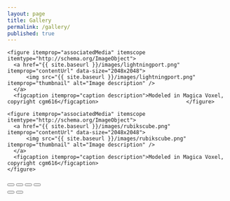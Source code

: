 ```yaml
---
layout: page
title: Gallery
permalink: /gallery/
published: true
---
```


<!-- Core CSS file -->
<link rel="stylesheet" type="text/css" href="{{ site.baseurl }}/css/photoswipe.css"/>
<!-- Skin CSS file (styling of UI - buttons, caption, etc.)
     In the folder of skin CSS file there are also:
     - .png and .svg icons sprite,
     - preloader.gif (for browsers that do not support CSS animations) -->
<link rel="stylesheet" type="text/css" href="{{ site.baseurl }}/css/default-skin/default-skin.css"/>
<!-- Core JS file -->
<script src="{{ site.baseurl }}/js/photoswipe.min.js"></script>
<!-- UI JS file -->
<script src="{{ site.baseurl }}/js/photoswipe-ui-default.min.js"></script>

  <div class="my-gallery" itemscope itemtype="http://schema.org/ImageGallery">

    <figure itemprop="associatedMedia" itemscope itemtype="http://schema.org/ImageObject">
      <a href="{{ site.baseurl }}/images/lightningport.png" itemprop="contentUrl" data-size="2048x2048">
          <img src="{{ site.baseurl }}/images/lightningport.png" itemprop="thumbnail" alt="Image description" />
      </a>
      <figcaption itemprop="caption description">Modeled in Magica Voxel, copyright cgm616</figcaption>                            </figure>

    <figure itemprop="associatedMedia" itemscope itemtype="http://schema.org/ImageObject">
      <a href="{{ site.baseurl }}/images/rubikscube.png" itemprop="contentUrl" data-size="2048x2048">
          <img src="{{ site.baseurl }}/images/rubikscube.png" itemprop="thumbnail" alt="Image description" />
      </a>
      <figcaption itemprop="caption description">Modeled in Magica Voxel, copyright cgm616</figcaption>
    </figure>

  </div>

<!-- Root element of PhotoSwipe. Must have class pswp. -->
<div class="pswp" tabindex="-1" role="dialog" aria-hidden="true">
    <!-- Background of PhotoSwipe.
         It's a separate element, as animating opacity is faster than rgba(). -->
    <div class="pswp__bg"></div>
    <!-- Slides wrapper with overflow:hidden. -->
    <div class="pswp__scroll-wrap">
        <!-- Container that holds slides. PhotoSwipe keeps only 3 slides in DOM to save memory. -->
        <!-- don't modify these 3 pswp__item elements, data is added later on. -->
        <div class="pswp__container">
            <div class="pswp__item"></div>
            <div class="pswp__item"></div>
            <div class="pswp__item"></div>
        </div>
        <!-- Default (PhotoSwipeUI_Default) interface on top of sliding area. Can be changed. -->
        <div class="pswp__ui pswp__ui--hidden">
            <div class="pswp__top-bar">
                <!--  Controls are self-explanatory. Order can be changed. -->
                <div class="pswp__counter"></div>
                <button class="pswp__button pswp__button--close" title="Close (Esc)"></button>
                <button class="pswp__button pswp__button--share" title="Share"></button>
                <button class="pswp__button pswp__button--fs" title="Toggle fullscreen"></button>
                <button class="pswp__button pswp__button--zoom" title="Zoom in/out"></button>
                <!-- element will get class pswp__preloader--active when preloader is running -->
                <div class="pswp__preloader">
                    <div class="pswp__preloader__icn">
                      <div class="pswp__preloader__cut">
                        <div class="pswp__preloader__donut"></div>
                      </div>
                    </div>
                </div>
            </div>
            <div class="pswp__share-modal pswp__share-modal--hidden pswp__single-tap">
                <div class="pswp__share-tooltip"></div>
            </div>
            <button class="pswp__button pswp__button--arrow--left" title="Previous (arrow left)">
            </button>
            <button class="pswp__button pswp__button--arrow--right" title="Next (arrow right)">
            </button>
            <div class="pswp__caption">
                <div class="pswp__caption__center"></div>
            </div>
          </div>
        </div>
</div>

<script type="text/javascript">
var initPhotoSwipeFromDOM = function(gallerySelector) {

    // parse slide data (url, title, size ...) from DOM elements
    // (children of gallerySelector)
    var parseThumbnailElements = function(el) {
        var thumbElements = el.childNodes,
            numNodes = thumbElements.length,
            items = [],
            figureEl,
            linkEl,
            size,
            item;

        for(var i = 0; i < numNodes; i++) {

            figureEl = thumbElements[i]; // <figure> element

            // include only element nodes
            if(figureEl.nodeType !== 1) {
                continue;
            }

            linkEl = figureEl.children[0]; // <a> element

            size = linkEl.getAttribute('data-size').split('x');

            // create slide object
            item = {
                src: linkEl.getAttribute('href'),
                w: parseInt(size[0], 10),
                h: parseInt(size[1], 10)
            };



            if(figureEl.children.length > 1) {
                // <figcaption> content
                item.title = figureEl.children[1].innerHTML;
            }

            if(linkEl.children.length > 0) {
                // <img> thumbnail element, retrieving thumbnail url
                item.msrc = linkEl.children[0].getAttribute('src');
            }

            item.el = figureEl; // save link to element for getThumbBoundsFn
            items.push(item);
        }

        return items;
    };

    // find nearest parent element
    var closest = function closest(el, fn) {
        return el && ( fn(el) ? el : closest(el.parentNode, fn) );
    };

    // triggers when user clicks on thumbnail
    var onThumbnailsClick = function(e) {
        e = e || window.event;
        e.preventDefault ? e.preventDefault() : e.returnValue = false;

        var eTarget = e.target || e.srcElement;

        // find root element of slide
        var clickedListItem = closest(eTarget, function(el) {
            return (el.tagName && el.tagName.toUpperCase() === 'FIGURE');
        });

        if(!clickedListItem) {
            return;
        }

        // find index of clicked item by looping through all child nodes
        // alternatively, you may define index via data- attribute
        var clickedGallery = clickedListItem.parentNode,
            childNodes = clickedListItem.parentNode.childNodes,
            numChildNodes = childNodes.length,
            nodeIndex = 0,
            index;

        for (var i = 0; i < numChildNodes; i++) {
            if(childNodes[i].nodeType !== 1) {
                continue;
            }

            if(childNodes[i] === clickedListItem) {
                index = nodeIndex;
                break;
            }
            nodeIndex++;
        }



        if(index >= 0) {
            // open PhotoSwipe if valid index found
            openPhotoSwipe( index, clickedGallery );
        }
        return false;
    };

    // parse picture index and gallery index from URL (#&pid=1&gid=2)
    var photoswipeParseHash = function() {
        var hash = window.location.hash.substring(1),
        params = {};

        if(hash.length < 5) {
            return params;
        }

        var vars = hash.split('&');
        for (var i = 0; i < vars.length; i++) {
            if(!vars[i]) {
                continue;
            }
            var pair = vars[i].split('=');  
            if(pair.length < 2) {
                continue;
            }           
            params[pair[0]] = pair[1];
        }

        if(params.gid) {
            params.gid = parseInt(params.gid, 10);
        }

        return params;
    };

    var openPhotoSwipe = function(index, galleryElement, disableAnimation, fromURL) {
        var pswpElement = document.querySelectorAll('.pswp')[0],
            gallery,
            options,
            items;

        items = parseThumbnailElements(galleryElement);

        // define options (if needed)
        options = {

            // define gallery index (for URL)
            galleryUID: galleryElement.getAttribute('data-pswp-uid'),

            getThumbBoundsFn: function(index) {
                // See Options -> getThumbBoundsFn section of documentation for more info
                var thumbnail = items[index].el.getElementsByTagName('img')[0], // find thumbnail
                    pageYScroll = window.pageYOffset || document.documentElement.scrollTop,
                    rect = thumbnail.getBoundingClientRect();

                return {x:rect.left, y:rect.top + pageYScroll, w:rect.width};
            }

        };

        // PhotoSwipe opened from URL
        if(fromURL) {
            if(options.galleryPIDs) {
                // parse real index when custom PIDs are used
                // http://photoswipe.com/documentation/faq.html#custom-pid-in-url
                for(var j = 0; j < items.length; j++) {
                    if(items[j].pid == index) {
                        options.index = j;
                        break;
                    }
                }
            } else {
                // in URL indexes start from 1
                options.index = parseInt(index, 10) - 1;
            }
        } else {
            options.index = parseInt(index, 10);
        }

        // exit if index not found
        if( isNaN(options.index) ) {
            return;
        }

        if(disableAnimation) {
            options.showAnimationDuration = 0;
        }

        // Pass data to PhotoSwipe and initialize it
        gallery = new PhotoSwipe( pswpElement, PhotoSwipeUI_Default, items, options);
        gallery.init();
    };

    // loop through all gallery elements and bind events
    var galleryElements = document.querySelectorAll( gallerySelector );

    for(var i = 0, l = galleryElements.length; i < l; i++) {
        galleryElements[i].setAttribute('data-pswp-uid', i+1);
        galleryElements[i].onclick = onThumbnailsClick;
    }

    // Parse URL and open gallery if it contains #&pid=3&gid=1
    var hashData = photoswipeParseHash();
    if(hashData.pid && hashData.gid) {
        openPhotoSwipe( hashData.pid ,  galleryElements[ hashData.gid - 1 ], true, true );
    }
};

// execute above function
initPhotoSwipeFromDOM('.my-gallery');
</script>
